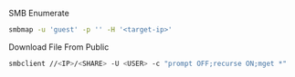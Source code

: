 SMB Enumerate
```bash
smbmap -u 'guest' -p '' -H '<target-ip>'
```

Download File From Public
```bash
smbclient //<IP>/<SHARE> -U <USER> -c "prompt OFF;recurse ON;mget *"
```
